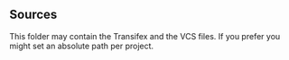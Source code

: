 ## Sources
This folder may contain the Transifex and the VCS files. If you prefer you might set an absolute path per project.
